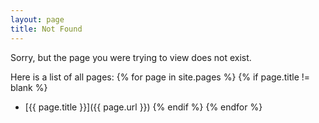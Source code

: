 ```yaml
---
layout: page
title: Not Found
---
```


Sorry, but the page you were trying to view does not exist.

Here is a list of all pages:
{% for page in site.pages %}
{% if page.title != blank %}
- [{{ page.title }}]({{ page.url }})
{% endif %}
{% endfor %}